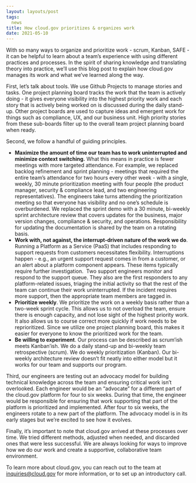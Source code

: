 ```yaml
---
layout: layouts/post
tags:
  news
title: How cloud.gov prioritizes & organizes work
date: 2021-05-10
---
```

With so many ways to organize and prioritize work - scrum, Kanban, SAFE - it can be helpful to learn about a team’s experience with using different practices and processes. In the spirit of sharing knowledge and translating theory into practice, we’ll use this blog post to explain how cloud.gov manages its work and what we’ve learned along the way.

First, let’s talk about tools. We use Github Projects to manage stories and tasks. One project planning board tracks the work that the team is actively doing - it gives everyone visibility into the highest priority work and each story that is actively being worked on is discussed during the daily stand-up. Other project boards are used to capture ideas and emergent work for things such as compliance, UX, and our business unit. High priority stories from these sub-boards filter up to the overall team project planning board when ready.

Second, we follow a handful of guiding principles. 

* **Maximize the amount of time our team has to work uninterrupted and minimize context switching.** What this means in practice is fewer meetings with more targeted attendance. For example, we replaced backlog refinement and sprint planning - meetings that required the entire team’s attendance for two hours every other week - with a single, weekly, 30 minute prioritization meeting with four people (the product manager, security & compliance lead, and two engineering representatives). The engineers take turns attending the prioritization meeting so that everyone has visibility and no one’s schedule is overburdened. We replaced the sprint demo with a 30 minute, bi-weekly sprint architecture review that covers updates for the business, major version changes, compliance & security, and operations. Responsibility for updating the documentation is shared by the team on a rotating basis. 
* **Work with, not against, the interrupt-driven nature of the work we do**. Running a Platform as a Service (PaaS) that includes responding to support requests from customers necessitates flexibility. Interruptions happen - e.g., an urgent support request comes in from a customer, or an alert about a platform component appears. These items typically require further investigation.  Two support engineers monitor and respond to the support queue. They also are the first responders to any platform-related issues, triaging the initial activity so that the rest of the team can continue their work uninterrupted. If the incident requires more support, then the appropriate team members are tagged in.
* **Prioritize weekly**. We prioritize the work on a weekly basis rather than a two-week sprint cycle. This allows us to not overload the team, ensure there is enough capacity, and not lose sight of the highest priority work. It also allows us to course correct more quickly if work needs to be reprioritized. Since we utilize one project planning board, this makes it easier for everyone to know the prioritized work for the team.
* **Be willing to experiment**. Our process can be described as scrum’ish meets Kanban’ish. We do a daily stand-up and bi-weekly team retrospective (scrum). We do weekly prioritization (Kanban). Our bi-weekly architecture review doesn’t fit neatly into either model but it works for our team and supports our program. 

Third, our engineers are testing out an advocacy model for building technical knowledge across the team and ensuring critical work isn’t overlooked. Each engineer would be an “advocate” for a different part of the cloud.gov platform for four to six weeks. During that time, the engineer would be responsible for ensuring that work supporting that part of the platform is prioritized and implemented. After four to six weeks, the engineers rotate to a new part of the platform. The advocacy model is in its early stages but we’re excited to see how it evolves. 

Finally, it’s important to note that cloud.gov arrived at these processes over time. We tried different methods, adjusted when needed, and discarded ones that were less successful. We are always looking for ways to improve how we do our work and create a supportive, collaborative team environment.

To learn more about cloud.gov, you can reach out to the team at inquiries@cloud.gov for more information, or to set up an introductory call.